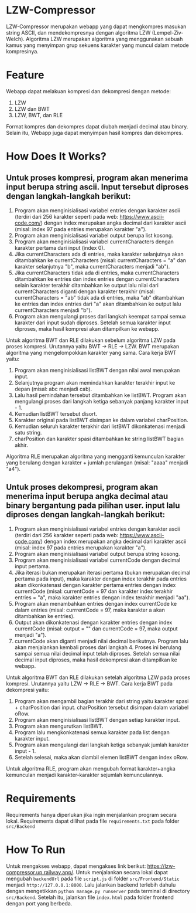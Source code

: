 # LZW-Compressor
LZW-Compressor merupakan webapp yang dapat mengkompres masukan string ASCII, dan mendekompresnya dengan algoritma LZW (Lempel-Ziv-Welch). Algoritma LZW merupakan algoritma yang menggunakan sebuah kamus yang menyimpan grup sekuens karakter yang muncul dalam metode kompresinya.


# Feature
Webapp dapat melakuan kompresi dan dekompresi dengan metode:
1. LZW
2. LZW dan BWT
3. LZW, BWT, dan RLE

Format kompres dan dekompres dapat diubah menjadi decimal atau binary. Selain itu, Webapp juga dapat menyimpan hasil kompres dan dekompres. 


# How Does It Works?
## Untuk proses kompresi, program akan menerima input berupa string ascii. Input tersebut diproses dengan langkah-langkah berikut:
1. Program akan menginisialisasi variabel entries dengan karakter ascii (terdiri dari 256 karakter seperti pada web: https://www.ascii-code.com/) dengan index merupakan angka decimal dari karakter ascii (misal: index 97 pada entries merupakan karakter "a").
2. Program akan menginisialisasi variabel output berupa list kosong.
3. Program akan menginisialisasi variabel currentCharacters dengan karakter pertama dari input (index 0).
4. Jika currentCharacters ada di entries, maka karakter selanjutnya akan ditambahkan ke currentCharacters (misal: currentCharacters = "a" dan karakter selanjutnya "b", maka currentCharacters menjadi "ab").
5. Jika currentCharacters tidak ada di entries, maka currentCharacters ditambahkan ke entries dan index entries dengan currentCharacters selain karakter terakhir ditambahkan ke output lalu nilai dari currentCharacters diganti dengan karakter terakhir (misal: currentCharacters = "ab" tidak ada di entries, maka "ab" ditambahkan ke entries dan index entries dari "a" akan ditambahkan ke output lalu currentCharacters menjadi "b").
6. Program akan mengulangi proses dari langkah keempat sampai semua karakter dari input sudah diproses.
Setelah semua karakter input diproses, maka hasil kompresi akan ditampilkan ke webapp.

Untuk algoritma BWT dan RLE dilakukan sebelum algoritma LZW pada proses kompresi. Urutannya yaitu BWT -> RLE -> LZW. BWT merupakan algoritma yang mengelompokkan karakter yang sama. Cara kerja BWT yaitu:
1. Program akan menginisialisasi listBWT dengan nilai awal merupakan input.
2. Selanjutnya program akan memindahkan karakter terakhir input ke depan (misal: abc menjadi cab).
3. Lalu hasil pemindahan tersebut ditambahkan ke listBWT. Program akan mengulangi proses dari langkah ketiga sebanyak panjang karakter input - 1.
4. Kemudian listBWT tersebut disort.
5. Karakter original pada listBWT disimpan ke dalam variabel charPosition.
6. Kemudian seluruh karakter terakhir dari listBWT dikonkatenasi menjadi satu string.
7. charPosition dan karakter spasi ditambahkan ke string listBWT bagian akhir.

Algoritma RLE merupakan algoritma yang mengganti kemunculan karakter yang berulang dengan karakter + jumlah perulangan (misal: "aaaa" menjadi "a4"). 


## Untuk proses dekompresi, program akan menerima input berupa angka decimal atau binary bergantung pada pilihan user. input lalu diproses dengan langkah-langkah berikut:
1. Program akan menginisialisasi variabel entries dengan karakter ascii (terdiri dari 256 karakter seperti pada web: https://www.ascii-code.com/) dengan index merupakan angka decimal dari karakter ascii (misal: index 97 pada entries merupakan karakter "a").
2. Program akan menginisialisasi variabel output berupa string kosong.
3. Program akan menginisialisasi variabel currentCode dengan decimal input pertama.
4. Jika iterasi bukan merupakan iterasi pertama (bukan merupakan decimal pertama pada input), maka karakter dengan index terakhir pada entries akan dikonkatenasi dengan karakter pertama entries dengan index currentCode (misal: currentCode = 97 dan karakter index terakhir entries = "a", maka karakter entries dengan index terakhir menjadi "aa").
5. Program akan menambahkan entries dengan index currentCode ke dalam entries (misal: currrentCode = 97, maka karakter a akan ditambahkan ke entries).
6. Output akan dikonkatenasi dengan karakter entries dengan index currentCode (misal: output = "" dan currentCode = 97, maka output menjadi "a").
7. currentCode akan diganti menjadi nilai decimal berikutnya. Program lalu akan menjalankan kembali proses dari langkah 4. Proses ini berulang sampai semua nilai decimal input telah diproses.
Setelah semua nilai decimal input diproses, maka hasil dekompresi akan ditampilkan ke webapp.

Untuk algoritma BWT dan RLE dilakukan setelah algoritma LZW pada proses kompresi. Urutannya yaitu LZW -> RLE -> BWT. Cara kerja BWT pada dekompresi yaitu:
1. Program akan mengambil bagian terakhir dari string yaitu karakter spasi + charPosition dari input. charPosition tersebut disimpan dalam variabel oRow.
2. Program akan menginisialisasi listBWT dengan setiap karakter input.
3. Program akan mengurutkan listBWT.
4. Program lalu mengkonkatenasi semua karakter pada list dengan karakter input.
5. Program akan mengulangi dari langkah ketiga sebanyak jumlah karakter input - 1.
6. Setelah selesai, maka akan diambil elemen listBWT dengan index oRow.

Untuk algoritma RLE, program akan mengubah format karakter+angka kemunculan menjadi karakter-karakter sejumlah kemunculannya.


# Requirements
Requirements hanya diperlukan jika ingin menjalankan program secara lokal. Requirements dapat dilihat pada file ```requirements.txt``` pada folder ```src/Backend```


# How To Run
Untuk mengakses webapp, dapat mengakses link berikut: https://lzw-compressor.up.railway.app/. Untuk menjalankan secara lokal dapat mengubah ```backendUrl``` pada file ```script.js``` di folder ```src/Frontend/Static``` menjadi ```http://127.0.0.1:8000```. Lalu jalankan backend terlebih dahulu dengan mengetikkan ```python manage.py runserver``` pada terminal di directory ```src/Backend```. Setelah itu, jalankan file ```index.html``` pada folder frontend dengan port yang berbeda.
